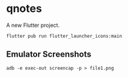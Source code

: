 # qnotes

A new Flutter project.

```
flutter pub run flutter_launcher_icons:main
```

## Emulator Screenshots

```
adb -e exec-out screencap -p > file1.png
```